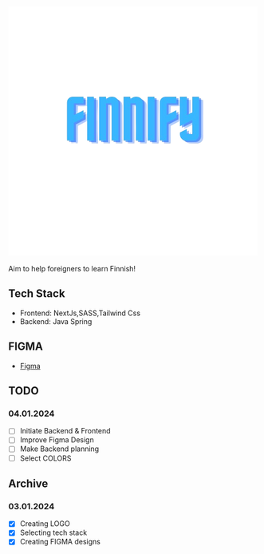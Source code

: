 ![Finnify Logo](logo_without_bg.png)

Aim to help foreigners to learn Finnish!

## Tech Stack

- Frontend: NextJs,SASS,Tailwind Css
- Backend: Java Spring

## FIGMA

- [Figma](https://www.figma.com/file/2SpQhn5ISAlc7UVueCsRbv/FInnify?type=design&node-id=0%3A1&mode=design&t=S0sSVLzewjDXLpMo-1)

## TODO

### 04.01.2024

- [ ] Initiate Backend & Frontend
- [ ] Improve Figma Design
- [ ] Make Backend planning
- [ ] Select COLORS

## Archive

### 03.01.2024

- [x] Creating LOGO
- [x] Selecting tech stack
- [x] Creating FIGMA designs
